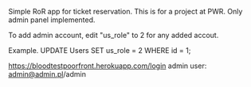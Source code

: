 Simple RoR app for ticket reservation. This is for a project at PWR. Only admin panel implemented.

To add admin account, edit "us_role" to 2 for any added accout.

Example.
UPDATE Users SET us_role = 2 WHERE id = 1;

https://bloodtestpoorfront.herokuapp.com/login
admin user: admin@admin.pl/admin
